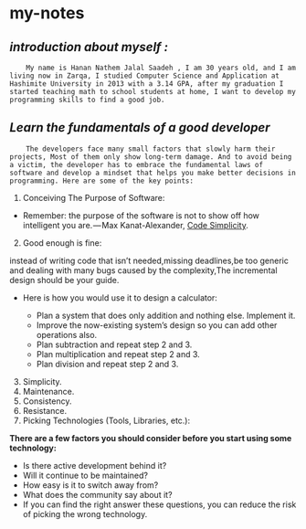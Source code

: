 # my-notes
## ***introduction about myself :***
        My name is Hanan Nathem Jalal Saadeh , I am 30 years old, and I am living now in Zarqa, I studied Computer Science and Application at Hashimite University in 2013 with a 3.14 GPA, after my graduation I started teaching math to school students at home, I want to develop my programming skills to find a good job.
## ***Learn the fundamentals of a good developer***
        The developers face many small factors that slowly harm their projects, Most of them only show long-term damage. And to avoid being a victim, the developer has to embrace the fundamental laws of software and develop a mindset that helps you make better decisions in programming. Here are some of the key points:
 1. Conceiving The Purpose of Software:

- Remember: the purpose of the software is not to show off how intelligent you are. — Max Kanat-Alexander, [Code Simplicity](https://www.amazon.com/Code-Simplicity-Fundamentals-Max-Kanat-Alexander-ebook/dp/B007NZU848).

2. Good enough is fine:

 instead of  writing code that isn’t needed,missing deadlines,be too generic and dealing with many bugs caused by the complexity,The incremental design should be your guide.
 -  Here is how you would use it to design a calculator:

    - Plan a system that does only addition and nothing else.
Implement it.
    - Improve the now-existing system’s design so you can add other operations also.
    - Plan subtraction and repeat step 2 and 3.
    - Plan multiplication and repeat step 2 and 3.
    - Plan division and repeat step 2 and 3.
3.  Simplicity.
4. Maintenance.
5. Consistency.
6. Resistance.
7. Picking Technologies (Tools, Libraries, etc.):

**There are a few factors you should consider before you start using some technology:**

- Is there active development behind it?
- Will it continue to be maintained?
- How easy is it to switch away from?
- What does the community say about it?
- If you can find the right answer these questions, you can reduce the risk of picking the wrong technology.
